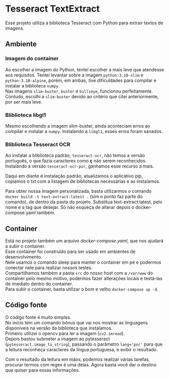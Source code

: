 # Tesseract TextExtract
Esse projeto utiliza a biblioteca Tesseract com Python para extrair textos de imagens.

## Ambiente
### Imagem do container
Ao escolher a imagem do Python, tentei escolher a mais leve que atendesse aos requisitos.
Tentei levantar sobre a imagem `python:3.10-slim` e `python:3.10-alpine`, porém, em ambas, tive dificuldades para compilar e instalar a biblioteca `numpy`.</br>
Nas imagens `slim-buster`, `buster` e `bullseye`, funcionou perfeitamente. Contudo, escolhi a `slim-buster` devido ao critério que citei anteriormente, por ser mais leve.
### Bliblioteca libgl1
Mesmo escolhendo a imagem slim-buster, ainda aconteciam erros ao compilar e instalar a `numpy`. Instalando a `libgl1`, esses erros foram sanados.
### Bliblioteca Tesseract OCR
Ao instalar a bliblioteca padrão, `tesseract-ocr`, não temos a versão português, o que fazia caracteres como **ç** não serem reconhecidos. Instalando a versão `tesseract-ocr-por`, ganhamos esse recurso a mais.

Daqui em diante é instalação padrão, atualizamos o aplicativo pip, copiamos o txt com a listagem de bibliotecas necessárias e as instalamos.

Para obter nossa imagem personalizada, basta utilizarmos o comando `docker build -t text-extract:latest .` (sim o ponto faz parte do comando), de dentro da pasta do projeto.
Substitua text-extract:latest, pelo nome e a tag que desejar. Só não esqueça de alterar depois o docker-compose.yaml também.

## Container
Está no projeto também um arquivo *docker-compose.yaml*, que nos ajudará a subir o container.</br>
Esse container foi construído para ser usado em ambientes de desenvolvimento.</br>
Nele usamos o comando sleep para manter o container em pé e podermos conectar nele para realizar nossos testes.</br>
Compartilhamos também a pasta `src` do nosso host com a `/var/www` do container pelo mesmo motivo, podermos fazer alterações locais e testá-las de imediato dentro do container.</br>
Para subir o container, basta utilizar o bom e velho `docker-compose up -d`.

## Código fonte
O código fonte é muito simples.</br>
No início tem um comando bônus que vai nos mostrar as linguagens disponíveis na versão da biblioteca que instalamos.</br>
Primeiro utilizei o opencv para ler a imagem (`cv2.imread`).</br>
Depois bastou submeter a imagem ao pytesseract (`pytesseract.image_to_string`), passando o parâmetro `lang='por'` para que a leitura reconheça caracteres da língua portuguesa, e exibir o resultado.

Com o resultado da leitura em mãos, podemos realizar várias tarefas, procurar termos com regex é uma delas. Agora basta você dar o destino que quiser para essas informações.